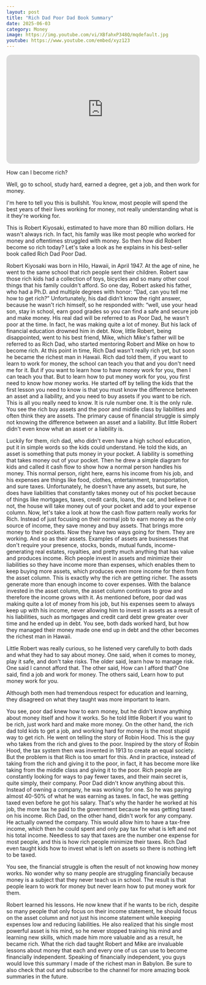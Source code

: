 ```yaml
---
layout: post
title: "Rich Dad Poor Dad Book Summary"
date: 2025-06-03
category: Money
image: https://img.youtube.com/vi/XBfahxP348Q/mqdefault.jpg
youtube: https://www.youtube.com/embed/xyz123
---
```

<div class="boxed">


<div style="position: relative; padding-bottom: 56.25%; height: 0; overflow: hidden; max-width: 100%; border-radius: 12px;">
  <iframe 
    src="https://www.youtube.com/embed/XBfahxP348Q" 
    frameborder="0" 
    allowfullscreen
    style="position: absolute; top: 0; left: 0; width: 100%; height: 100%;">
  </iframe>
</div>


How can I become rich?


Well, go to school, study hard, earned a degree, get a job, and then work for money.

I'm here to tell you this is bullshit. You know, most people will spend the best years of their lives working for money, not really understanding what is it they're working for.


This is Robert Kiyosaki, estimated to have more than 80 million dollars. He wasn't always rich. In fact, his family was like most people who worked for money and oftentimes struggled with money. So then how did Robert become so rich today? Let's take a look as he explains in his best-seller book called Rich Dad Poor Dad.


Robert Kiyosaki was born in Hilo, Hawaii, in April 1947. At the age of nine, he went to the same school that rich people sent their children. Robert saw those rich kids had a collection of toys, bicycles and so many other cool things that his family couldn't afford. So one day, Robert asked his father, who had a Ph.D. and multiple degrees with honor: “Dad, can you tell me how to get rich?” Unfortunately, his dad didn’t know the right answer, because he wasn't rich himself, so he responded with: “well, use your head son, stay in school, earn good grades so you can find a safe and secure job and make money. His real dad will be referred to as Poor Dad, he wasn't poor at the time. In fact, he was making quite a lot of money. But his lack of financial education drowned him in debt. Now, little Robert, being disappointed, went to his best friend, Mike, which Mike's father will be referred to as Rich Dad, who started mentoring Robert and Mike on how to become rich. At this point in time, Rich Dad wasn't really rich yet, but soon he became the richest man in Hawaii. Rich dad told them, if you want to learn to work for money, the school can teach you that and you don't need me for it. But if you want to learn how to have money work for you, then I can teach you that. But to learn how to put money work for you, you first need to know how money works. He started off by telling the kids that the first lesson you need to know is that you must know the difference between an asset and a liability, and you need to buy assets if you want to be rich. This is all you really need to know. It is rule number one. It is the only rule. You see the rich buy assets and the poor and middle class by liabilities and often think they are assets. The primary cause of financial struggle is simply not knowing the difference between an asset and a liability. But little Robert didn't even know what an asset or a liability is.


Luckily for them, rich dad, who didn't even have a high school education, put it in simple words so the kids could understand. He told the kids, an asset is something that puts money in your pocket. A liability is something that takes money out of your pocket. Then he drew a simple diagram for kids and called it cash flow to show how a normal person handles his money. This normal person, right here, earns his income from his job, and his expenses are things like food, clothes, entertainment, transportation, and sure taxes. Unfortunately, he doesn't have any assets, but sure, he does have liabilities that constantly takes money out of his pocket because of things like mortgages, taxes, credit cards, loans, the car, and believe it or not, the house will take money out of your pocket and add to your expense column. Now, let's take a look at how the cash flow pattern really works for Rich. Instead of just focusing on their normal job to earn money as the only source of income, they save money and buy assets. That brings more money to their pockets. Now they have two ways going for them. They are working. And so as their assets. Examples of assets are businesses that don't require your presence, stocks, bonds, mutual funds, income-generating real estates, royalties, and pretty much anything that has value and produces income. Rich people invest in assets and minimize their liabilities so they have income more than expenses, which enables them to keep buying more assets, which produces even more income for them from the asset column. This is exactly why the rich are getting richer. The assets generate more than enough income to cover expenses. With the balance invested in the asset column, the asset column continues to grow and therefore the income grows with it. As mentioned before, poor dad was making quite a lot of money from his job, but his expenses seem to always keep up with his income, never allowing him to invest in assets as a result of his liabilities, such as mortgages and credit card debt grew greater over time and he ended up in debt. You see, both dads worked hard, but how they managed their money made one end up in debt and the other becomes the richest man in Hawaii.


Little Robert was really curious, so he listened very carefully to both dads and what they had to say about money. One said, when it comes to money, play it safe, and don't take risks. The older said, learn how to manage risk. One said I cannot afford that. The other said, How can I afford that? One said, find a job and work for money. The others said, Learn how to put money work for you.


Although both men had tremendous respect for education and learning, they disagreed on what they taught was more important to learn. 


You see, poor dad knew how to earn money, but he didn't know anything about money itself and how it works. So he told little Robert if you want to be rich, just work hard and make more money. On the other hand, the rich dad told kids to get a job, and working hard for money is the most stupid way to get rich. He went on telling the story of Robin Hood. This is the guy who takes from the rich and gives to the poor. Inspired by the story of Robin Hood, the tax system then was invented in 1913 to create an equal society. But the problem is that Rich is too smart for this. And in practice, instead of taking from the rich and giving it to the poor, in fact, it has become more like taking from the middle class and giving it to the poor. Rich people are constantly looking for ways to pay fewer taxes, and their main secret is, quite simply, their company. Poor Dad didn't know anything about this. Instead of owning a company, he was working for one. So he was paying almost 40-50% of what he was earning as taxes. In fact, he was getting taxed even before he got his salary. That's why the harder he worked at his job, the more tax he paid to the government because he was getting taxed on his income. Rich Dad, on the other hand, didn't work for any company. He actually owned the company. This would allow him to have a tax-free income, which then he could spent and only pay tax for what is left and not his total income. Needless to say that taxes are the number one expense for most people, and this is how rich people minimize their taxes. Rich Dad even taught kids how to invest what is left on assets so there is nothing left to be taxed.

You see, the financial struggle is often the result of not knowing how money works. No wonder why so many people are struggling financially because money is a subject that they never teach us in school. The result is that people learn to work for money but never learn how to put money work for them.



Robert learned his lessons. He now knew that if he wants to be rich, despite so many people that only focus on their income statement, he should focus on the asset column and not just his income statement while keeping expenses low and reducing liabilities. He also realized that his single most powerful asset is his mind, so he never stopped training his mind and learning new skills, which made him more valuable and as a result, he became rich. What the rich dad taught Robert and Mike are invaluable lessons about money that each and every one of us can use to become financially independent. Speaking of financially independent, you guys would love this summary I made of the richest man in Babylon. Be sure to also check that out and subscribe to the channel for more amazing book summaries in the future.


</div>
